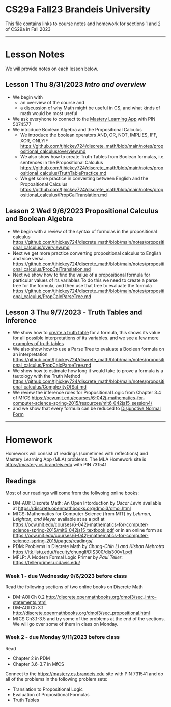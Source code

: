 # CS29a Fall23 Brandeis University
This file contains links to course notes and homework for sections 1 and 2 of CS29a in Fall 2023

---

# Lesson Notes
We will provide notes on each lesson below.

## Lesson 1 Thu 8/31/2023  _Intro and overview_
* We begin with
  - an overview of the course and
  - a discussion of why Math might be useful in CS, and what kinds of math would be most useful
* We ask everyhone to connect to the [Mastery Learning App](https://mastery.cs.brandeis.edu) with PIN 5074577
* We introduce Boolean Algebra and the Propositional Calculus  
  - We introduce the boolean operators AND, OR, NOT, IMPLIES, IFF, XOR, ONLYIF
    https://github.com/tjhickey724/discrete_math/blob/main/notes/propositional_calculus/overview.md
  - We also show how to create Truth Tables from Boolean formulas, i.e. sentences in the Propositional Calculus
  https://github.com/tjhickey724/discrete_math/blob/main/notes/propositional_calculus/TruthTablePractice.md
  - We get some practice in converting between English and the Propoaitional Calculus
  https://github.com/tjhickey724/discrete_math/blob/main/notes/propositional_calculus/PropCalTranslation.md


## Lesson 2 Wed 9/6/2023 __Propositional Calculus and Boolean Algebra__
* We begin with a review of the syntax of formulas in the propositional calculus
  https://github.com/tjhickey724/discrete_math/blob/main/notes/propositional_calculus/overview.md
* Next we get more practice converting propositional calculus to English and vice versa.
  https://github.com/tjhickey724/discrete_math/blob/main/notes/propositional_calculus/PropCalTranslation.md
* Next we show how to find the value of a propositional formula for particular values of its variables
  To do this we need to create a parse tree for the formula, and then use that tree to evaluate the formula
  https://github.com/tjhickey724/discrete_math/blob/main/notes/propositional_calculus/PropCalcParseTree.md



## Lesson 3 Thu 9/7/2023 - Truth Tables and Inference
* We show how to [create a truth table](https://github.com/tjhickey724/discrete_math/blob/main/notes/propositional_calculus/TruthTables.md)
  for a formula, this shows its value for all possible interpretations of its variables.
  and we see [a few more examples of truth tables](https://github.com/tjhickey724/discrete_math/blob/main/notes/propositional_calculus/TruthTablePractice.md)
* We also show how to use a Parse Tree to evaluate a Boolean formula on an interpretation
   https://github.com/tjhickey724/discrete_math/blob/main/notes/propositional_calculus/PropCalcParseTree.md
* We show how to estimate how long it would take to prove a formula is a tautology with the Truth Method
  https://github.com/tjhickey724/discrete_math/blob/main/notes/propositional_calculus/ComplexityOfSat.md
* We review the inference rules for Propositional Logic from Chapter 3.4 of MfCS
  https://ocw.mit.edu/courses/6-042j-mathematics-for-computer-science-spring-2015/resources/mit6_042js15_session4/
* and we show that every formula can be reduced to
  [Disjunctive Normal Form](https://en.wikipedia.org/wiki/Disjunctive_normal_form)
---

# Homework
Homework will consist of readings (sometimes with reflections) and Mastery Learning App (MLA) problems.
The MLA Homework site is https://mastery.cs.brandeis.edu  with PIN 731541

## Readings
Most of our readings will come from the follwoing online books:
* DM-AOI: Discrete Math: An Open Intorduction by _Oscar Levin_
  available at https://discrete.openmathbooks.org/dmoi3/dmoi.html
* MfCS: Mathematics for Computer Science (from MIT) by _Lehman, Leighton, and Meyer_
  available at as a pdf at https://ocw.mit.edu/courses/6-042j-mathematics-for-computer-science-spring-2015/mit6_042js15_textbook.pdf
  or in an online form as https://ocw.mit.edu/courses/6-042j-mathematics-for-computer-science-spring-2015/pages/readings/
* PDM: Problems in Discrete Math by _Chung-Chih Li and Kishan Mehrotra_
  https://itk.ilstu.edu//faculty/chungli/DIS300/dis300v1.pdf
* MFLP: A Modern Formal Logic Primer by _Paul Teller_:
  https://tellerprimer.ucdavis.edu/

### Week 1 - due Wednesday 9/6/2023 before class
Read the following sections of two online books on Discrete Math
* DM-AOI Ch 0.2 http://discrete.openmathbooks.org/dmoi3/sec_intro-statements.html
* DM-AOI Ch 3.1 http://discrete.openmathbooks.org/dmoi3/sec_propositional.html
* MfCS Ch3.1-3.5
and try some of the problems at the end of the sections. We will go over some of them in class on Monday.

### Week 2 - due Monday 9/11/2023 before class
Read 
* Chapter 2 in PDM
* Chapter 3.6-3.7 in MfCS

Connect to the https://mastery.cs.brandeis.edu site with PIN 731541 and do all of the problems in the following problem sets:
* Translation to Propositional Logic
* Evaluation of Propositional Formulas
* Truth Tables
